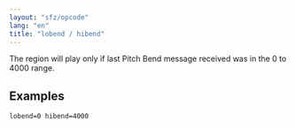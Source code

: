 ```yaml
---
layout: "sfz/opcode"
lang: "en"
title: "lobend / hibend"
---
```

The region will play only if last Pitch Bend message received was in the
0 to 4000 range.

## Examples

```
lobend=0 hibend=4000
```
